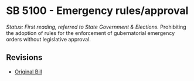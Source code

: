 # SB 5100 - Emergency rules/approval
*Status: First reading, referred to State Government & Elections.*
Prohibiting the adoption of rules for the enforcement of gubernatorial emergency orders without legislative approval.

## Revisions
* [Original Bill](1/)